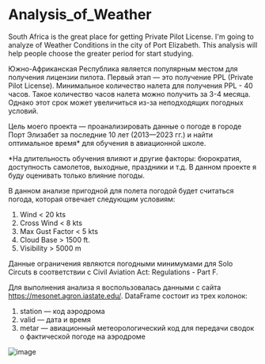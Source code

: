 # Analysis_of_Weather
South Africa is the great place for getting Private Pilot License. I'm going to analyze of Weather Conditions in the city of Port Elizabeth. This analysis will help people choose the greater period for start studying.

Южно-Африканская Республика является популярным местом для получения лицензии пилота. Первый этап  — это получение PPL (Private Pilot License). Минимальное количество налета для получения PPL - 40 часов. Такое количество часов налета можно получить за 3-4 месяца. Однако этот срок может увеличиться из-за неподходящих погодных условий. 

Цель моего проекта — проанализировать данные о погоде в городе Порт Элизабет за последние 10 лет (2013—2023 гг.) и найти оптимальное время* для обучения в авиационной школе. 

*На длительность обучения влияют и другие факторы: бюрократия, доступность самолетов, выходные, праздники и т.д. В данном проекте я буду оценивать только влияние погоды.

В данном анализе пригодной для полета погодой будет считаться погода, которая отвечает следующим условиям:
1) Wind < 20 kts
2) Cross Wind < 8 kts
3) Max Gust Factor < 5 kts
4) Cloud Base > 1500 ft.
5) Visibility > 5000 m

Данные ограничения являются погодными минимумами для Solo Circuts в соответствии с Civil Aviation Act: Regulations - Part F. 

Для выполнения анализа я воспользовалась данными с сайта https://mesonet.agron.iastate.edu/. DataFrame состоит из трех колонок: 
1) station — код аэродрома
2) valid — дата и время 
3) metar — авиационный метеорологический код для передачи сводок о фактической погоде на аэродроме

![image](https://github.com/Maria-Moskaleva/Analysis_of_Weather/assets/137688162/1b7bed9f-48b5-438a-b965-71d8acc02348)


